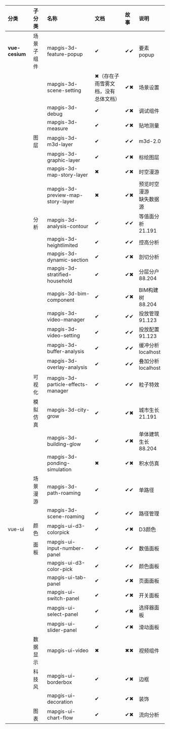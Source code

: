 | **分类**       | **子分类** | **名称**                           | **文档**                            | **故事** | **说明**                   |
| :------------- | :--------- | :--------------------------------- | :---------------------------------- | :------- | :------------------------- |
| **vue-cesium** | 场景子组件 | mapgis-3d-feature-popup            | ✔                                   | ✔✔       | 要素popup                  |
|                |            | mapgis-3d-scene-setting            | ✖（存在子雨雪雾文档，没有总体文档） | ✔✖       | 场景设置                   |
|                |            | mapgis-3d-debug                    | ✔                                   | ✔✖       | 调试组件                   |
|                |            | mapgis-3d-measure                  | ✔                                   | ✔✖       | 贴地测量                   |
|                | 图层       | mapgis-3d-m3d-layer                | ✔                                   | ✔✔       | m3d-2.0                    |
|                |            | mapgis-3d-graphic-layer            | ✔                                   | ✔✖       | 标绘图层                   |
|                |            | mapgis-3d-map-story-layer          | ✖                                   | ✔✖       | 时空漫游                   |
|                |            | mapgis-3d-preview-map-story-layer  | ✖                                   | ✔✖       | 预览时空漫游<br>缺失数据源 |
|                | 分析       | mapgis-3d-analysis-contour         | ✔                                   | ✔✔       | 等值面分析<br>21.191       |
|                |            | mapgis-3d-heightlimited            | ✔                                   | ✔✔       | 控高分析                   |
|                |            | mapgis-3d-dynamic-section          | ✔                                   | ✔✖       | 剖切分析                   |
|                |            | mapgis-3d-stratified-household     | ✔                                   | ✔✖       | 分层分户<br>88.204         |
|                |            | mapgis-3d-bim-component            | ✔                                   | ✔✖       | BIM构建树<br>88.204        |
|                |            | mapgis-3d-video-manager            | ✔                                   | ✔✔       | 投放管理<br>91.123         |
|                |            | mapgis-3d-video-setting            | ✔                                   | ✔✔       | 投放配置<br>91.123         |
|                |            | mapgis-3d-buffer-analysis          | ✔                                   | ✔✔       | 缓冲分析<br>localhost      |
|                |            | mapgis-3d-overlay-analysis         | ✔                                   | ✔✔       | 叠加分析<br>localhost      |
|                | 可视化     | mapgis-3d-particle-effects-manager | ✔                                   | ✔✔       | 粒子特效                   |
|                | 模拟仿真   | mapgis-3d-city-grow                | ✔                                   | ✔✖       | 城市生长<br>21.191         |
|                |            | mapgis-3d-building-glow            | ✔                                   | ✔✖       | 单体建筑生长<br>88.204     |
|                |            | mapgis-3d-ponding-simulation       | ✖                                   | ✔✖       | 积水仿真                   |
|                | 场景漫游   | mapgis-3d-path-roaming             | ✔                                   | ✔✔       | 单路径                     |
|                |            | mapgis-3d-scene-roaming            | ✔                                   | ✔✔       | 路径管理                   |
| vue-ui         | 颜色       | mapgis-ui-d3-colorpick             | ✔                                   | ✔✖       | D3颜色                     |
|                | 面板       | mapgis-ui-input-number-panel       | ✔                                   | ✔✔       | 数值面板                   |
|                |            | mapgis-ui-d3-color-pick            | ✔                                   | ✔✔       | 颜色面板                   |
|                |            | mapgis-ui-tab-panel                | ✔                                   | ✔✖       | 页面面板                   |
|                |            | mapgis-ui-switch-panel             | ✔                                   | ✔✖       | 开关面板                   |
|                |            | mapgis-ui-select-panel             | ✔                                   | ✔✖       | 选择器面板                 |
|                |            | mapgis-ui-slider-panel             | ✔                                   | ✔✖       | 滑动面板                   |
|                | 数据显示   | mapgis-ui-video                    | ✖                                   | ✖✖       | 视频组件                   |
|                | 科技风     | mapgis-ui-borderbox                | ✔                                   | ✔✖       | 边框                       |
|                |            | mapgis-ui-decoration               | ✔                                   | ✔✖       | 装饰                       |
|                | 图表       | mapgis-ui-chart-flow               | ✔                                   | ✔✖       | 流向分析                   |



